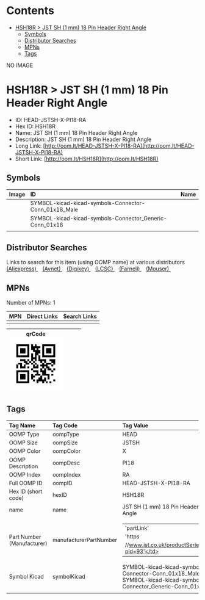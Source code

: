 



Contents
========

* [HSH18R > JST SH (1 mm) 18 Pin Header Right Angle](#hsh18r--jst-sh-1-mm-18-pin-header-right-angle)
	* [Symbols](#symbols)
	* [Distributor Searches](#distributor-searches)
	* [MPNs](#mpns)
	* [Tags](#tags)
  
NO IMAGE  
# HSH18R > JST SH (1 mm) 18 Pin Header Right Angle

- ID: HEAD-JSTSH-X-PI18-RA
- Hex ID: HSH18R
- Name: JST SH (1 mm) 18 Pin Header Right Angle
- Description: JST SH (1 mm) 18 Pin Header Right Angle
- Long Link: [http://oom.lt/HEAD-JSTSH-X-PI18-RA](http://oom.lt/HEAD-JSTSH-X-PI18-RA)
- Short Link: [http://oom.lt/HSH18R](http://oom.lt/HSH18R)

## Symbols
  

|Image|ID|Name|
| :--- | :--- | :--- |
|![]()|SYMBOL-kicad-kicad-symbols-Connector-Conn_01x18_Male||
|![]()|SYMBOL-kicad-kicad-symbols-Connector_Generic-Conn_01x18||
||||

## Distributor Searches
  
Links to search for this item (using OOMP name) at various distributors  
[(Aliexpress) ](https://www.aliexpress.com/wholesale?SearchText=1117JST+SH+1+mm+18+Pin+Header+Right+Angle)&nbsp;&nbsp;&nbsp;[(Avnet) ](https://www.avnet.com/shop/us/search/JST+SH+1+mm+18+Pin+Header+Right+Angle)&nbsp;&nbsp;&nbsp;[(Digikey) ](https://www.digikey.co.uk/en/products/result?s=JST+SH+1+mm+18+Pin+Header+Right+Angle)&nbsp;&nbsp;&nbsp;[(LCSC) ](https://www.lcsc.com/search?q=JST+SH+1+mm+18+Pin+Header+Right+Angle)&nbsp;&nbsp;&nbsp;[(Farnell) ](https://uk.farnell.com/search?st=JST+SH+1+mm+18+Pin+Header+Right+Angle)&nbsp;&nbsp;&nbsp;[(Mouser) ](https://www.mouser.com/c/?q=JST+SH+1+mm+18+Pin+Header+Right+Angle)&nbsp;&nbsp;&nbsp;
## MPNs
  
Number of MPNs: 1  

|MPN|Direct Links|Search Links|
| :--- | :--- | :--- |
||||
  

|qrCode<br>[![](https://raw.githubusercontent.com/oomlout/oomlout_OOMP_parts_V2/main/HEAD/JSTSH/X/PI18/RA/qrCode_140.png)](https://github.com/oomlout/oomlout_OOMP_parts_V2/tree/main/HEAD/JSTSH/X/PI18/RA/qrCode.png)||||
| :---: | :---: | :---: | :---: |

## Tags
  

|Tag Name|Tag Code|Tag Value|
| :--- | :--- | :--- |
|OOMP Type|oompType|HEAD|
|OOMP Size|oompSize|JSTSH|
|OOMP Color|oompColor|X|
|OOMP Description|oompDesc|PI18|
|OOMP Index|oompIndex|RA|
|Full OOMP ID|oompID|HEAD-JSTSH-X-PI18-RA|
|Hex ID (short code)|hexID|HSH18R|
|name|name|JST SH (1 mm) 18 Pin Header Right Angle|
|Part Number (Manufacturer)|manufacturerPartNumber|<table><tr><td>'partLink'</td></tr><tr><td> 'https</td></tr><tr><td>//www.jst.co.uk/productSeries.php?pid=93'</td></tr></table>|
|Symbol Kicad|symbolKicad|SYMBOL-kicad-kicad-symbols-Connector-Conn_01x18_Male, SYMBOL-kicad-kicad-symbols-Connector_Generic-Conn_01x18|
||||
